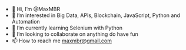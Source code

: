 - 👋 Hi, I’m @MaxMBR
- 👀 I’m interested in Big Data, APIs, Blockchain, JavaScript, Python and Automation
- 🌱 I’m currently learning Selenium with Python
- 💞️ I’m looking to collaborate on anything do have fun
- 📫 How to reach me maxmbr@gmail.com

<!---
MaxMBR/MaxMBR is a ✨ special ✨ repository because its `README.md` (this file) appears on your GitHub profile.
You can click the Preview link to take a look at your changes.
--->
